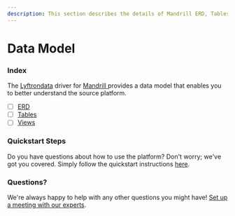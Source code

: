 ```yaml
---
description: This section describes the details of Mandrill ERD, Tables, and Views.
---
```


# Data Model

### Index

The  [Lyftrondata](https://www.lyftrondata.com/) driver for [Mandrill](https://www.lyftrondata.com/integration/mandrill/)[ ](https://www.lyftrondata.com/integration/mandrill/)provides a data model that enables you to better understand the source platform.

* [ ] [ERD](../../../business-analytics/mandrill/data-model/erd.md)
* [ ] [Tables](../../../business-analytics/mandrill/data-model/tables.md)
* [ ] [Views](../../../business-analytics/mandrill/data-model/views.md)

### Quickstart Steps

Do you have questions about how to use the platform? Don't worry; we've got you covered. Simply follow the quickstart instructions [here](../../../../quickstart-steps.md).

### Questions? <a href="#questions" id="questions"></a>

We're always happy to help with any other questions you might have! [Set up a meeting with our experts](https://www.lyftrondata.com/book-a-meeting/).

